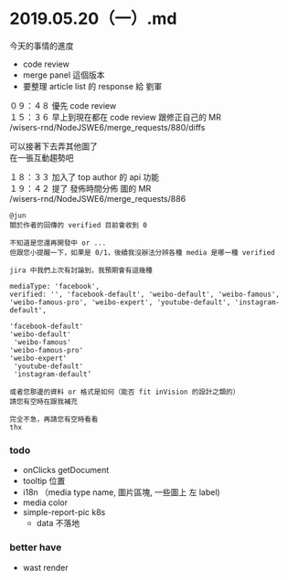 # 2019.05.20（一）.md


今天的事情的進度
- code review
- merge panel 這個版本
- 要整理 article list 的 response 給 劉軍

０９：４８ 優先 code review  
１５：３６ 早上到現在都在 code review 跟修正自己的 MR  
/wisers-rnd/NodeJSWE6/merge_requests/880/diffs  

可以接著下去弄其他圖了  
在一張互動趨勢吧  

１８：３３ 加入了 top author 的 api 功能  
１９：４２ 提了 發佈時間分佈 圖的 MR  
/wisers-rnd/NodeJSWE6/merge_requests/886  

```
@jun  
關於作者的回傳的 verified 目前會收到 0

不知道是您還再開發中 or ...
但跟您小提醒一下，如果是 0/1，後續我沒辦法分辨各種 media 是哪一種 verified 

jira 中我們上次有討論到，我預期會有這幾種 

mediaType: 'facebook',
verified: '', 'facebook-default', 'weibo-default', 'weibo-famous', 'weibo-famous-pro', 'weibo-expert', 'youtube-default', 'instagram-default',

'facebook-default'
'weibo-default'
 'weibo-famous'
'weibo-famous-pro'
'weibo-expert'
 'youtube-default'
 'instagram-default’

或者您那邊的資料 or 格式是如何（能否 fit inVision 的設計之類的）
請您有空時在跟我補充

完全不急，再請您有空時看看
thx
```

### todo
- onClicks getDocument
- tooltip 位置
- i18n （media type name, 圖片區塊, 一些圖上 左 label)
- media color
- simple-report-pic k8s
  - data 不落地

### better have
- wast render
